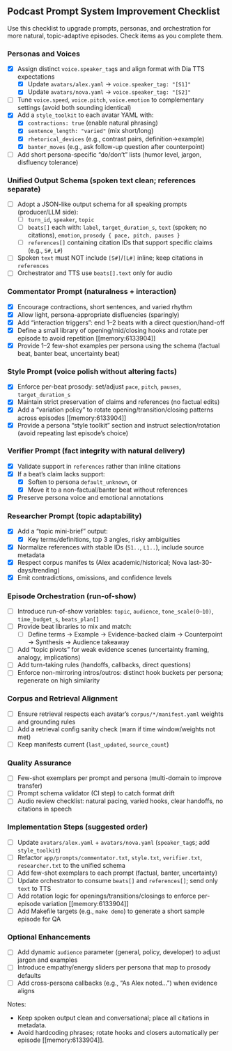## Podcast Prompt System Improvement Checklist

Use this checklist to upgrade prompts, personas, and orchestration for more natural, topic-adaptive episodes. Check items as you complete them.

### Personas and Voices
- [x] Assign distinct `voice.speaker_tag`s and align format with Dia TTS expectations
  - [x] Update `avatars/alex.yaml` → `voice.speaker_tag: "[S1]"`
  - [x] Update `avatars/nova.yaml` → `voice.speaker_tag: "[S2]"`
- [ ] Tune `voice.speed`, `voice.pitch`, `voice.emotion` to complementary settings (avoid both sounding identical)
- [x] Add a `style_toolkit` to each avatar YAML with:
  - [x] `contractions: true` (enable natural phrasing)
  - [x] `sentence_length: "varied"` (mix short/long)
  - [x] `rhetorical_devices` (e.g., contrast pairs, definition→example)
  - [x] `banter_moves` (e.g., ask follow-up question after counterpoint)
- [ ] Add short persona-specific “do/don’t” lists (humor level, jargon, disfluency tolerance)

### Unified Output Schema (spoken text clean; references separate)
- [ ] Adopt a JSON-like output schema for all speaking prompts (producer/LLM side):
  - [ ] `turn_id`, `speaker`, `topic`
  - [ ] `beats[]` each with: `label`, `target_duration_s`, `text` (spoken; no citations), `emotion`, `prosody { pace, pitch, pauses }`
  - [ ] `references[]` containing citation IDs that support specific claims (e.g., `S#`, `L#`)
- [ ] Spoken `text` must NOT include `[S#]`/`[L#]` inline; keep citations in `references`
- [ ] Orchestrator and TTS use `beats[].text` only for audio

### Commentator Prompt (naturalness + interaction)
- [x] Encourage contractions, short sentences, and varied rhythm
- [x] Allow light, persona-appropriate disfluencies (sparingly)
- [x] Add “interaction triggers”: end 1–2 beats with a direct question/hand-off
- [x] Define a small library of opening/mid/closing hooks and rotate per episode to avoid repetition [[memory:6133904]]
- [x] Provide 1–2 few-shot examples per persona using the schema (factual beat, banter beat, uncertainty beat)

### Style Prompt (voice polish without altering facts)
- [x] Enforce per-beat prosody: set/adjust `pace`, `pitch`, `pauses`, `target_duration_s`
- [x] Maintain strict preservation of claims and references (no factual edits)
- [x] Add a “variation policy” to rotate opening/transition/closing patterns across episodes [[memory:6133904]]
- [x] Provide a persona “style toolkit” section and instruct selection/rotation (avoid repeating last episode’s choice)

### Verifier Prompt (fact integrity with natural delivery)
- [x] Validate support in `references` rather than inline citations
- [x] If a beat’s claim lacks support:
  - [x] Soften to persona `default_unknown`, or
  - [x] Move it to a non-factual/banter beat without references
- [x] Preserve persona voice and emotional annotations

### Researcher Prompt (topic adaptability)
- [x] Add a “topic mini-brief” output:
  - [x] Key terms/definitions, top 3 angles, risky ambiguities
- [x] Normalize references with stable IDs (`S1..`, `L1..`), include source metadata
- [x] Respect corpus manifes ts (Alex academic/historical; Nova last-30-days/trending)
- [x] Emit contradictions, omissions, and confidence levels

### Episode Orchestration (run-of-show)
- [ ] Introduce run-of-show variables: `topic`, `audience`, `tone_scale(0–10)`, `time_budget_s`, `beats_plan[]`
- [ ] Provide beat libraries to mix and match:
  - [ ] Define terms → Example → Evidence-backed claim → Counterpoint → Synthesis → Audience takeaway
- [ ] Add “topic pivots” for weak evidence scenes (uncertainty framing, analogy, implications)
- [ ] Add turn-taking rules (handoffs, callbacks, direct questions)
- [ ] Enforce non-mirroring intros/outros: distinct hook buckets per persona; regenerate on high similarity

### Corpus and Retrieval Alignment
- [ ] Ensure retrieval respects each avatar’s `corpus/*/manifest.yaml` weights and grounding rules
- [ ] Add a retrieval config sanity check (warn if time window/weights not met)
- [ ] Keep manifests current (`last_updated`, `source_count`)

### Quality Assurance
- [ ] Few-shot exemplars per prompt and persona (multi-domain to improve transfer)
- [ ] Prompt schema validator (CI step) to catch format drift
- [ ] Audio review checklist: natural pacing, varied hooks, clear handoffs, no citations in speech

### Implementation Steps (suggested order)
- [ ] Update `avatars/alex.yaml` + `avatars/nova.yaml` (`speaker_tag`s; add `style_toolkit`)
- [ ] Refactor `app/prompts/commentator.txt`, `style.txt`, `verifier.txt`, `researcher.txt` to the unified schema
- [ ] Add few-shot exemplars to each prompt (factual, banter, uncertainty)
- [ ] Update orchestrator to consume `beats[]` and `references[]`; send only `text` to TTS
- [ ] Add rotation logic for openings/transitions/closings to enforce per-episode variation [[memory:6133904]]
- [ ] Add Makefile targets (e.g., `make demo`) to generate a short sample episode for QA

### Optional Enhancements
- [ ] Add dynamic `audience` parameter (general, policy, developer) to adjust jargon and examples
- [ ] Introduce empathy/energy sliders per persona that map to prosody defaults
- [ ] Add cross-persona callbacks (e.g., “As Alex noted…”) when evidence aligns

Notes:
- Keep spoken output clean and conversational; place all citations in metadata.
- Avoid hardcoding phrases; rotate hooks and closers automatically per episode [[memory:6133904]].


